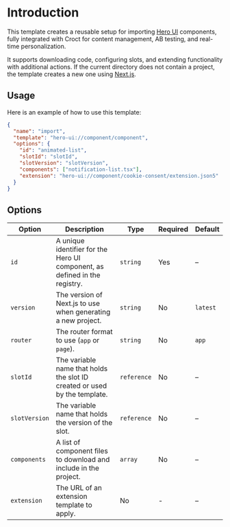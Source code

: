# Introduction

This template creates a reusable setup for importing [Hero UI](https://heroui.com?utm_source=croct) components, fully integrated
with Croct for content management, AB testing, and real-time personalization.

It supports downloading code, configuring slots, and extending functionality with additional actions. 
If the current directory does not contain a project, the template creates a new one using [Next.js](https://nextjs.org/?utm_source=croct).

## Usage

Here is an example of how to use this template:

```json
{
  "name": "import",
  "template": "hero-ui://component/component",
  "options": {
    "id": "animated-list",
    "slotId": "slotId",
    "slotVersion": "slotVersion",
    "components": ["notification-list.tsx"],
    "extension": "hero-ui://component/cookie-consent/extension.json5"
  }
}
```

## Options

| Option        | Description                                                                | Type        | Required | Default  |
|---------------|----------------------------------------------------------------------------|-------------|----------|----------|
| `id`          | A unique identifier for the Hero UI component, as defined in the registry. | `string`    | Yes      | –        |
| `version`     | The version of Next.js to use when generating a new project.               | `string`    | No       | `latest` |
| `router`      | The router format to use (`app` or `page`).                                | `string`    | No       | `app`    |
| `slotId`      | The variable name that holds the slot ID created or used by the template.  | `reference` | No       | –        |
| `slotVersion` | The variable name that holds the version of the slot.                      | `reference` | No       | –        |
| `components`  | A list of component files to download and include in the project.          | `array`     | No       | –        |
| `extension`   | The URL of an extension template to apply.                                 | No          | -        | –        |
